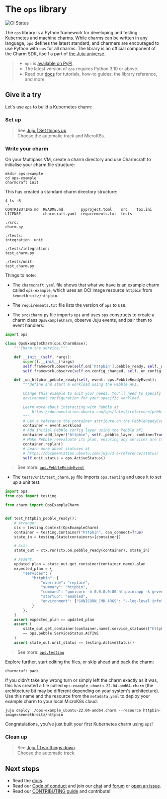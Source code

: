 # The `ops` library

![CI Status](https://github.com/canonical/operator/actions/workflows/framework-tests.yaml/badge.svg)

The `ops` library is a Python framework for developing and testing Kubernetes and machine [charms](https://charmhub.io/). While charms can be written in any language, `ops` defines the latest standard, and charmers are encouraged to use Python with `ops` for all charms. The library is an official component of the Charm SDK, itself a part of [the Juju universe](https://juju.is/).

> - `ops` is  [available on PyPI](https://pypi.org/project/ops/).
> - The latest version of `ops` requires Python 3.10 or above.
> - Read our [docs](https://documentation.ubuntu.com/ops/latest/) for tutorials, how-to guides, the library reference, and more.

## Give it a try

Let's use `ops` to build a Kubernetes charm:

### Set up

> See [Juju | Set things up](https://documentation.ubuntu.com/juju/3.6/howto/manage-your-juju-deployment/set-up-your-juju-deployment/). <br> Choose the automatic track and MicroK8s.


### Write your charm

On your Multipass VM, create a charm directory and use Charmcraft to initialise your charm file structure:

```shell-script
mkdir ops-example
cd ops-example
charmcraft init
```
This has created a standard charm directory structure:

```shell-script
$ ls -R
.:
CONTRIBUTING.md  README.md        pyproject.toml    src    tox.ini
LICENSE          charmcraft.yaml  requirements.txt  tests

./src:
charm.py

./tests:
integration  unit

./tests/integration:
test_charm.py

./tests/unit:
test_charm.py
```

Things to note:

- The `charmcraft.yaml` file shows that what we have is an example charm called `ops-example`, which uses an OCI image resource `httpbin` from `kennethreitz/httpbin`.

- The `requirements.txt` file lists the version of `ops` to use.

- The `src/charm.py` file imports `ops` and uses `ops` constructs to create a charm class `OpsExampleCharm`, observe Juju events, and pair them to event handlers:

```python
import ops

class OpsExampleCharm(ops.CharmBase):
    """Charm the service."""

    def __init__(self, *args):
        super().__init__(*args)
        self.framework.observe(self.on['httpbin'].pebble_ready, self._on_httpbin_pebble_ready)
        self.framework.observe(self.on.config_changed, self._on_config_changed)

    def _on_httpbin_pebble_ready(self, event: ops.PebbleReadyEvent):
        """Define and start a workload using the Pebble API.

        Change this example to suit your needs. You'll need to specify the right entrypoint and
        environment configuration for your specific workload.

        Learn more about interacting with Pebble at
            https://documentation.ubuntu.com/ops/latest/reference/pebble/
        """
        # Get a reference the container attribute on the PebbleReadyEvent
        container = event.workload
        # Add initial Pebble config layer using the Pebble API
        container.add_layer("httpbin", self._pebble_layer, combine=True)
        # Make Pebble reevaluate its plan, ensuring any services are started if enabled.
        container.replan()
        # Learn more about statuses at
        # https://documentation.ubuntu.com/juju/3.6/reference/status/
        self.unit.status = ops.ActiveStatus()
```

> See more: [`ops.PebbleReadyEvent`](https://documentation.ubuntu.com/ops/latest/reference/ops/#ops.PebbleReadyEvent)

- The `tests/unit/test_charm.py` file imports `ops.testing` and uses it to set up a unit test:

```python
import ops
from ops import testing

from charm import OpsExampleCharm


def test_httpbin_pebble_ready():
    # Arrange:
    ctx = testing.Context(OpsExampleCharm)
    container = testing.Container("httpbin", can_connect=True)
    state_in = testing.State(containers={container})

    # Act:
    state_out = ctx.run(ctx.on.pebble_ready(container), state_in)

    # Assert:
    updated_plan = state_out.get_container(container.name).plan
    expected_plan = {
        "services": {
            "httpbin": {
                "override": "replace",
                "summary": "httpbin",
                "command": "gunicorn -b 0.0.0.0:80 httpbin:app -k gevent",
                "startup": "enabled",
                "environment": {"GUNICORN_CMD_ARGS": "--log-level info"},
            }
        },
    }
    assert expected_plan == updated_plan
    assert (
        state_out.get_container(container.name).service_statuses["httpbin"]
        == ops.pebble.ServiceStatus.ACTIVE
    )
    assert state_out.unit_status == testing.ActiveStatus()
```

> See more: [`ops.testing`](https://documentation.ubuntu.com/ops/latest/reference/ops-testing/)


Explore further, start editing the files, or skip ahead and pack the charm:

```shell-script
charmcraft pack
```

If you didn't take any wrong turn or simply left the charm exactly as it was, this has created a file called `ops-example_ubuntu-22.04-amd64.charm` (the architecture bit may be different depending on your system's architecture). Use this name and the resource from the `metadata.yaml` to deploy your example charm to your local MicroK8s cloud:

```shell-script
juju deploy ./ops-example_ubuntu-22.04-amd64.charm --resource httpbin-image=kennethreitz/httpbin
```

Congratulations, you’ve just built your first Kubernetes charm using `ops`!

### Clean up

> See [Juju | Tear things down](https://documentation.ubuntu.com/juju/3.6/howto/manage-your-juju-deployment/tear-down-your-juju-deployment-local-testing-and-development/). <br> Choose the automatic track.

## Next steps

- Read the [docs](https://documentation.ubuntu.com/ops/latest/).
- Read our [Code of conduct](https://ubuntu.com/community/code-of-conduct) and join our [chat](https://matrix.to/#/#charmhub-ops:ubuntu.com) and [forum](https://discourse.charmhub.io/) or [open an issue](https://github.com/canonical/operator/issues).
- Read our [CONTRIBUTING guide](https://github.com/canonical/operator/blob/main/HACKING.md) and contribute!
